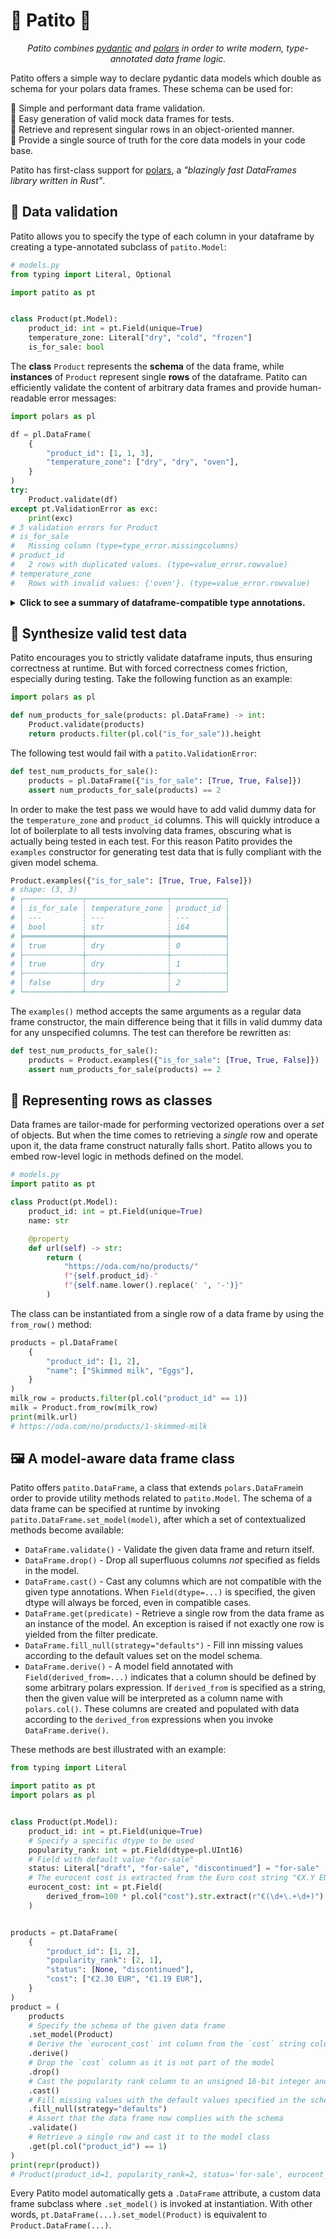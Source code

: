 # 🦆 Patito 🦆

<p align="center">
    <em>
        Patito combines <a href="https://github.com/samuelcolvin/pydantic">pydantic</a> and <a href="https://github.com/pola-rs/polars">polars</a> in order to write modern, type-annotated data frame logic.
    </em>
</p>

Patito offers a simple way to declare pydantic data models which double as schema for your polars data frames.
These schema can be used for:

👮 Simple and performant data frame validation.\
🧪 Easy generation of valid mock data frames for tests.\
🐍 Retrieve and represent singular rows in an object-oriented manner.\
🧠 Provide a single source of truth for the core data models in your code base.

Patito has first-class support for [polars]("https://github.com/pola-rs/polars"), a _"blazingly fast DataFrames library written in Rust"_.

## 👮 Data validation

Patito allows you to specify the type of each column in your dataframe by creating a type-annotated subclass of `patito.Model`:

```py
# models.py
from typing import Literal, Optional

import patito as pt


class Product(pt.Model):
    product_id: int = pt.Field(unique=True)
    temperature_zone: Literal["dry", "cold", "frozen"]
    is_for_sale: bool
```

The **class** `Product` represents the **schema** of the data frame, while **instances** of `Product` represent single **rows** of the dataframe.
Patito can efficiently validate the content of arbitrary data frames and provide human-readable error messages:

```py
import polars as pl

df = pl.DataFrame(
    {
        "product_id": [1, 1, 3],
        "temperature_zone": ["dry", "dry", "oven"],
    }
)
try:
    Product.validate(df)
except pt.ValidationError as exc:
    print(exc)
# 3 validation errors for Product
# is_for_sale
#   Missing column (type=type_error.missingcolumns)
# product_id
#   2 rows with duplicated values. (type=value_error.rowvalue)
# temperature_zone
#   Rows with invalid values: {'oven'}. (type=value_error.rowvalue)
```

<details>
<summary><b>Click to see a summary of dataframe-compatible type annotations.</b></summary>

* Regular python data types such as `int`, `float`, `bool`, `str`, `date`, which are validated against compatible polars data types.
* Wrapping your type with `typing.Optional` indicates that the given column accepts missing values.
* Model fields annotated with `typing.Literal[...]` check if only a restricted set of values are taken, either as the native dtype (e.g. `pl.Utf8`) or `pl.Categorical`.

Additonally, you can assign `patito.Field` to your class variables in order to specify additional checks:

* `Field(dtype=...)` ensures that a specific dtype is used in those cases where several data types are compliant with the annotated python type, for example `product_id: int = Field(dtype=pl.UInt32)`.
* `Field(unique=True)` checks if every row has a unique value.
* `Field(gt=..., ge=..., le=..., lt=...)` allows you to specify bound checks for any combination of `> gt`, `>= ge`, `<= le` `< lt`, respectively.
* `Field(multiple_of=divisor)` in order to check if a given column only contains values as multiples of the given value.
* `Field(default=default_value, const=True)` indicates that the given column is required and _must_ take the given default value.
* String fields annotated with `Field(regex=r"<regex-pattern>")`, `Field(max_length=bound)`, and/or `Field(min_length)` will be validated with [polars' efficient string processing capabilities](https://pola-rs.github.io/polars-book/user-guide/howcani/data/strings.html).
* Custom constraints can be specified with with `Field(constraints=...)`, either as a single polars expression or a list of expressions. All the rows of the dataframe must satisfy the given constraint(s) in order to be considered valid. Example: `even_field: int = pt.Field(constraints=pl.col("even_field") % 2 == 0)`.

Although Patito supports [pandas](https://github.com/pandas-dev/pandas), it is highly recommemended to be used in combination with [polars]("https://github.com/pola-rs/polars").
For a much more feature-complete, pandas-first library, take a look at [pandera](https://pandera.readthedocs.io/).
</details>

## 🧪 Synthesize valid test data

Patito encourages you to strictly validate dataframe inputs, thus ensuring correctness at runtime.
But with forced correctness comes friction, especially during testing.
Take the following function as an example:

```py
import polars as pl

def num_products_for_sale(products: pl.DataFrame) -> int:
    Product.validate(products)
    return products.filter(pl.col("is_for_sale")).height
```

The following test would fail with a `patito.ValidationError`:

```py
def test_num_products_for_sale():
    products = pl.DataFrame({"is_for_sale": [True, True, False]})
    assert num_products_for_sale(products) == 2
```

In order to make the test pass we would have to add valid dummy data for the `temperature_zone` and `product_id` columns.
This will quickly introduce a lot of boilerplate to all tests involving data frames, obscuring what is actually being tested in each test.
For this reason Patito provides the `examples` constructor for generating test data that is fully compliant with the given model schema.

```py
Product.examples({"is_for_sale": [True, True, False]})
# shape: (3, 3)
# ┌─────────────┬──────────────────┬────────────┐
# │ is_for_sale ┆ temperature_zone ┆ product_id │
# │ ---         ┆ ---              ┆ ---        │
# │ bool        ┆ str              ┆ i64        │
# ╞═════════════╪══════════════════╪════════════╡
# │ true        ┆ dry              ┆ 0          │
# ├╌╌╌╌╌╌╌╌╌╌╌╌╌┼╌╌╌╌╌╌╌╌╌╌╌╌╌╌╌╌╌╌┼╌╌╌╌╌╌╌╌╌╌╌╌┤
# │ true        ┆ dry              ┆ 1          │
# ├╌╌╌╌╌╌╌╌╌╌╌╌╌┼╌╌╌╌╌╌╌╌╌╌╌╌╌╌╌╌╌╌┼╌╌╌╌╌╌╌╌╌╌╌╌┤
# │ false       ┆ dry              ┆ 2          │
# └─────────────┴──────────────────┴────────────┘
```

The `examples()` method accepts the same arguments as a regular data frame constructor, the main difference being that it fills in valid dummy data for any unspecified columns.
The test can therefore be rewritten as:

```py
def test_num_products_for_sale():
    products = Product.examples({"is_for_sale": [True, True, False]})
    assert num_products_for_sale(products) == 2
```

## 🐍 Representing rows as classes

Data frames are tailor-made for performing vectorized operations over a _set_ of objects.
But when the time comes to retrieving a _single_ row and operate upon it, the data frame construct naturally falls short.
Patito allows you to embed row-level logic in methods defined on the model.


```py
# models.py
import patito as pt

class Product(pt.Model):
    product_id: int = pt.Field(unique=True)
    name: str

    @property
    def url(self) -> str:
        return (
            "https://oda.com/no/products/"
            f"{self.product_id}-"
            f"{self.name.lower().replace(' ', '-')}"
        )
```

The class can be instantiated from a single row of a data frame by using the `from_row()` method:

```py
products = pl.DataFrame(
    {
        "product_id": [1, 2],
        "name": ["Skimmed milk", "Eggs"],
    }
)
milk_row = products.filter(pl.col("product_id" == 1))
milk = Product.from_row(milk_row)
print(milk.url)
# https://oda.com/no/products/1-skimmed-milk
```

## 🖼️ A model-aware data frame class
Patito offers `patito.DataFrame`, a class that extends `polars.DataFrame`in order to provide utility methods related to `patito.Model`.
The schema of a data frame can be specified at runtime by invoking `patito.DataFrame.set_model(model)`, after which a set of contextualized methods become available:

* `DataFrame.validate()` - Validate the given data frame and return itself.
* `DataFrame.drop()` - Drop all superfluous columns _not_ specified as fields in the model.
* `DataFrame.cast()` - Cast any columns which are not compatible with the given type annotations. When `Field(dtype=...)` is specified, the given dtype will always be forced, even in compatible cases.
* `DataFrame.get(predicate)` - Retrieve a single row from the data frame as an instance of the model. An exception is raised if not exactly one row is yielded from the filter predicate.
* `DataFrame.fill_null(strategy="defaults")` - Fill inn missing values according to the default values set on the model schema.
* `DataFrame.derive()` - A model field annotated with `Field(derived_from=...)` indicates that a column should be defined by some arbitrary polars expression. If `derived_from` is specified as a string, then the given value will be interpreted as a column name with `polars.col()`. These columns are created and populated with data according to the `derived_from` expressions when you invoke `DataFrame.derive()`.

These methods are best illustrated with an example:

```py
from typing import Literal

import patito as pt
import polars as pl


class Product(pt.Model):
    product_id: int = pt.Field(unique=True)
    # Specify a specific dtype to be used
    popularity_rank: int = pt.Field(dtype=pl.UInt16)
    # Field with default value "for-sale"
    status: Literal["draft", "for-sale", "discontinued"] = "for-sale"
    # The eurocent cost is extracted from the Euro cost string "€X.Y EUR"
    eurocent_cost: int = pt.Field(
        derived_from=100 * pl.col("cost").str.extract(r"€(\d+\.+\d+)").cast(float).round(2)
    )


products = pt.DataFrame(
    {
        "product_id": [1, 2],
        "popularity_rank": [2, 1],
        "status": [None, "discontinued"],
        "cost": ["€2.30 EUR", "€1.19 EUR"],
    }
)
product = (
    products
    # Specify the schema of the given data frame
    .set_model(Product)
    # Derive the `eurocent_cost` int column from the `cost` string column using regex
    .derive()
    # Drop the `cost` column as it is not part of the model
    .drop()
    # Cast the popularity rank column to an unsigned 16-bit integer and cents to an integer
    .cast()
    # Fill missing values with the default values specified in the schema
    .fill_null(strategy="defaults")
    # Assert that the data frame now complies with the schema
    .validate()
    # Retrieve a single row and cast it to the model class
    .get(pl.col("product_id") == 1)
)
print(repr(product))
# Product(product_id=1, popularity_rank=2, status='for-sale', eurocent_cost=230)
```

Every Patito model automatically gets a `.DataFrame` attribute, a custom data frame subclass where `.set_model()` is invoked at instantiation. With other words, `pt.DataFrame(...).set_model(Product)` is equivalent to `Product.DataFrame(...)`.
